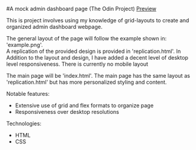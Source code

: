 #A mock admin dashboard page (The Odin Project)
[Preview](https://kevinv0212.github.io/admin-dashboard/)

This is project involves using my knowledge of grid-layouts to create
and organized admin dashboard webpage.

The general layout of the page will follow the example shown in: 'example.png'.  
A replication of the provided design is provided in 'replication.html'. In 
Addition to the layout and design, I have added a decent level of desktop level
responsiveness. There is currently no mobile layout


The main page will be 'index.html'. The main page has the same layout as 
'replication.html' but has more personalized styling and content.

Notable features:
* Extensive use of grid and flex formats to organize page
* Responsiveness over desktop resolutions

Technologies:
* HTML
* CSS


